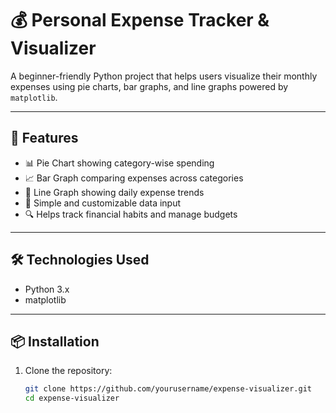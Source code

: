 # 💰 Personal Expense Tracker & Visualizer

A beginner-friendly Python project that helps users visualize their monthly expenses using pie charts, bar graphs, and line graphs powered by `matplotlib`.

---

## 📌 Features

- 📊 Pie Chart showing category-wise spending
- 📈 Bar Graph comparing expenses across categories
- 📅 Line Graph showing daily expense trends
- 🧮 Simple and customizable data input
- 🔍 Helps track financial habits and manage budgets

---

## 🛠️ Technologies Used

- Python 3.x
- matplotlib

---

## 📦 Installation

1. Clone the repository:
   ```bash
   git clone https://github.com/yourusername/expense-visualizer.git
   cd expense-visualizer

